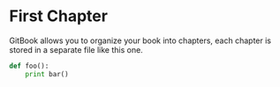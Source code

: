 # First Chapter

GitBook allows you to organize your book into chapters, each chapter is stored in a separate file like this one.

```Python
def foo():
    print bar()
```